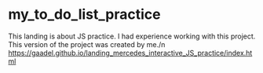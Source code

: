 # my_to_do_list_practice
This landing is about JS practice. I had experience working with this project. This version of the project was created by me./n
https://gaadel.github.io/landing_mercedes_interactive_JS_practice/index.html
